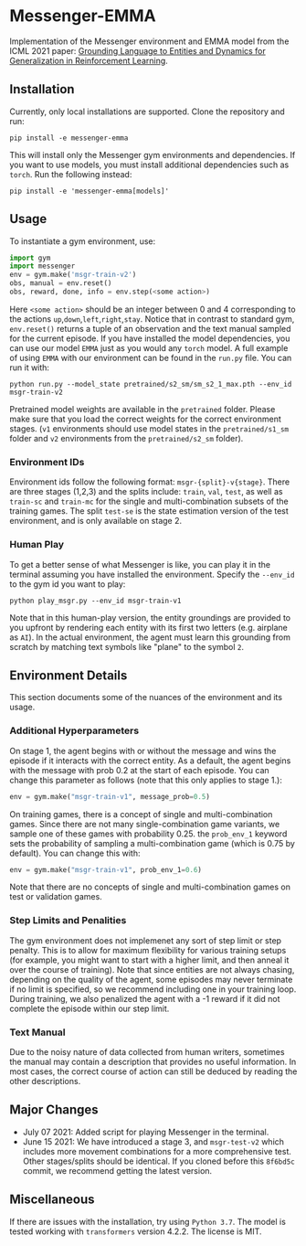 # Messenger-EMMA
Implementation of the Messenger environment and EMMA model from the ICML 2021 paper: [Grounding Language to Entities and Dynamics for Generalization in Reinforcement Learning](https://arxiv.org/abs/2101.07393). 

## Installation
Currently, only local installations are supported. Clone the repository and run:
```
pip install -e messenger-emma
```
This will install only the Messenger gym environments and dependencies. If you want to use models, you must install additional dependencies such as `torch`. Run the following instead:
```
pip install -e 'messenger-emma[models]'
```

## Usage
To instantiate a gym environment, use:
```python
import gym
import messenger
env = gym.make('msgr-train-v2')
obs, manual = env.reset()
obs, reward, done, info = env.step(<some action>)
```
Here `<some action>` should be an integer between 0 and 4 corresponding to the actions `up`,`down`,`left`,`right`,`stay`. Notice that in contrast to standard gym, `env.reset()` returns a tuple of an observation and the text manual sampled for the current episode. If you have installed the model dependencies, you can use our model `EMMA` just as you would any `torch` model. A full example of using `EMMA` with our environment can be found in the `run.py` file. You can run it with:
```
python run.py --model_state pretrained/s2_sm/sm_s2_1_max.pth --env_id msgr-train-v2
```

Pretrained model weights are available in the `pretrained` folder. Please make sure that you load the correct weights for the correct environment stages. (`v1` environments should use model states in the `pretrained/s1_sm` folder and `v2` environments from the `pretrained/s2_sm` folder).

### Environment IDs
Environment ids follow the following format: `msgr-{split}-v{stage}`. There are three stages (1,2,3) and the splits include: `train`, `val`, `test`, as well as `train-sc` and `train-mc` for the single and multi-combination subsets of the training games. The split `test-se` is the state estimation version of the test environment, and is only available on stage 2.

### Human Play
To get a better sense of what Messenger is like, you can play it in the terminal assuming you have installed the environment. Specify the `--env_id` to the gym id you want to play:
```
python play_msgr.py --env_id msgr-train-v1
```
Note that in this human-play version, the entity groundings are provided to you upfront by rendering each entity with its first two letters (e.g. airplane as `AI`). In the actual environment, the agent must learn this grounding from scratch by matching text symbols like "plane" to the symbol `2`.

## Environment Details
This section documents some of the nuances of the environment and its usage.

### Additional Hyperparameters

On stage 1, the agent begins with or without the message and wins the episode if it interacts with the correct entity. As a default, the agent begins with the message with prob 0.2 at the start of each episode. You can change this parameter as follows (note that this only applies to stage 1.):
```python
env = gym.make("msgr-train-v1", message_prob=0.5)
```

On training games, there is a concept of single and multi-combination games. Since there are not many single-combination game variants, we sample one of these games with probability 0.25. the `prob_env_1` keyword sets the probability of sampling a multi-combination game (which is 0.75 by default). You can change this with:
```python
env = gym.make("msgr-train-v1", prob_env_1=0.6)
```
Note that there are no concepts of single and multi-combination games on test or validation games.

### Step Limits and Penalities

The gym environment does not implemenet any sort of step limit or step penalty. This is to allow for maximum flexibility for various training setups (for example, you might want to start with a higher limit, and then anneal it over the course of training). Note that since entities are not always chasing, depending on the quality of the agent, some episodes may never terminate if no limit is specified, so we recommend including one in your training loop. During training, we also penalized the agent with a -1 reward if it did not complete the episode within our step limit.

### Text Manual

Due to the noisy nature of data collected from human writers, sometimes the manual may contain a description that provides no useful information. In most cases, the correct course of action can still be deduced by reading the other descriptions.

## Major Changes
- July 07 2021: Added script for playing Messenger in the terminal.
- June 15 2021: We have introduced a stage 3, and `msgr-test-v2` which includes more movement combinations for a more comprehensive test. Other stages/splits should be identical. If you cloned before this `8f6bd5c` commit, we recommend getting the latest version.

## Miscellaneous
If there are issues with the installation, try using `Python 3.7`. The model is tested working with `transformers` version 4.2.2. The license is MIT.